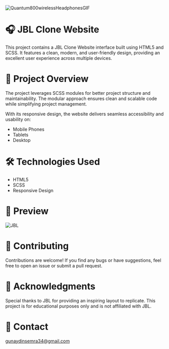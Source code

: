 ![Quantum800wirelessHeadphonesGIF](https://github.com/user-attachments/assets/e6d9311e-05de-4071-937d-d443ce180f6f)


# 🎧 JBL Clone Website
This project contains a JBL Clone Website interface built using HTML5 and SCSS. 
It features a clean, modern, and user-friendly design, providing an excellent user experience across multiple devices.

# 🚀 Project Overview
The project leverages SCSS modules for better project structure and maintainability. 
The modular approach ensures clean and scalable code while simplifying project management.

With its responsive design, the website delivers seamless accessibility and usability on:

- Mobile Phones
- Tablets
- Desktop

 # 🛠️ Technologies Used

- HTML5
- SCSS
- Responsive Design

# 📸 Preview

![JBL](https://github.com/user-attachments/assets/cf91f599-9ab3-46ba-b7b3-4f828c81a0dd)

# 🤝 Contributing
Contributions are welcome! If you find any bugs or have suggestions, feel free to open an issue or submit a pull request.


# 🌟 Acknowledgments
Special thanks to JBL for providing an inspiring layout to replicate. This project is for educational purposes only and is not affiliated with JBL.


 # 📧 Contact

gunaydinsemra34@gmail.com

